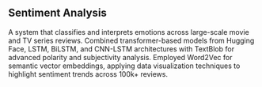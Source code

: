 ## Sentiment Analysis

A system that classifies and interprets emotions across large-scale movie and TV series reviews. Combined transformer-based models from Hugging Face, LSTM, BiLSTM, and CNN-LSTM architectures with TextBlob for advanced polarity and subjectivity analysis. Employed Word2Vec for semantic vector embeddings, applying data visualization techniques to highlight sentiment trends across 100k+ reviews.
